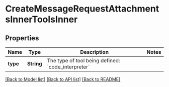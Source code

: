 # CreateMessageRequestAttachmentsInnerToolsInner

## Properties
Name | Type | Description | Notes
------------ | ------------- | ------------- | -------------
**type** | **String** | The type of tool being defined: &#x60;code_interpreter&#x60; | 

[[Back to Model list]](../README.md#documentation-for-models) [[Back to API list]](../README.md#documentation-for-api-endpoints) [[Back to README]](../README.md)


